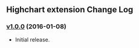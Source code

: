 Highchart extension Change Log
------------------------------

### [v1.0.0](https://github.com/khotim/yii2-highcharts/releases/tag/v1.0.0) (2016-01-08) ###
* Initial release.
